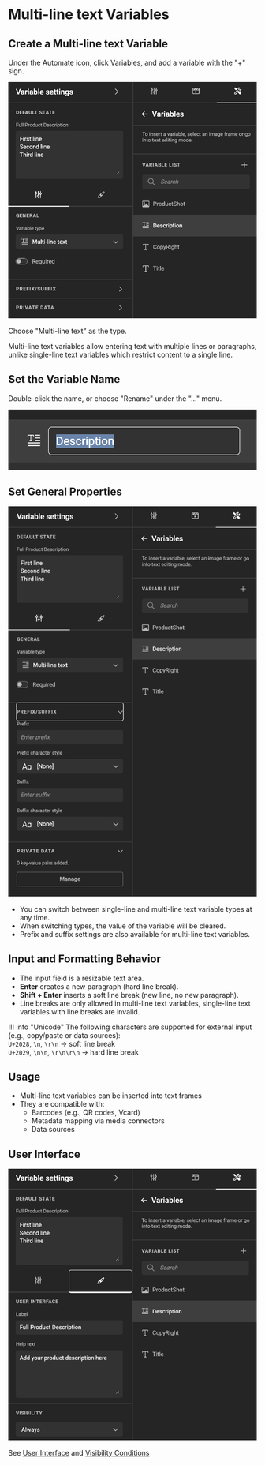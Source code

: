 # Multi-line text Variables

## Create a Multi-line text Variable

Under the Automate icon, click Variables, and add a variable with the "+" sign.

![screenshot-full](mlt01.png)

Choose "Multi-line text" as the type.

Multi-line text variables allow entering text with multiple lines or paragraphs, unlike single-line text variables which restrict content to a single line.

## Set the Variable Name

Double-click the name, or choose "Rename" under the "..." menu.

![screenshot](mlt02.png)

## Set General Properties

![screenshot-full](mlt03.png)

- You can switch between single-line and multi-line text variable types at any time.
- When switching types, the value of the variable will be cleared.
- Prefix and suffix settings are also available for multi-line text variables.

## Input and Formatting Behavior

- The input field is a resizable text area.
- **Enter** creates a new paragraph (hard line break).
- **Shift + Enter** inserts a soft line break (new line, no new paragraph).
- Line breaks are only allowed in multi-line text variables, single-line text variables with line breaks are invalid.

!!! info "Unicode"
    The following characters are supported for external input (e.g., copy/paste or data sources):  
    `U+2028`, `\n`, `\r\n` → soft line break  
    `U+2029`, `\n\n`, `\r\n\r\n` → hard line break

## Usage

- Multi-line text variables can be inserted into text frames
- They are compatible with:
    - Barcodes (e.g., QR codes, Vcard)
    - Metadata mapping via media connectors
    - Data sources

## User Interface

![screenshot-full](mlt04.png)

See [User Interface](../../template-variables/define/#user-interface) and [Visibility Conditions](../../template-variables/visibility/)
